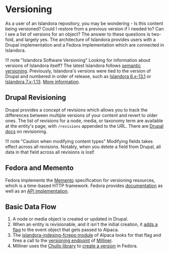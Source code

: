 # Versioning
As a user of an Islandora repository, you may be wondering - Is this content being versioned? Could I restore from a previous version if I needed to? Can I see a list of versions for an object?
The answer to these questions is two-fold, and largely yes. The architecture of Islandora provides users with a Drupal implementation and a Fedora implementation which are connected in Islandora.

!!! note "Islandora Software Versioning"
    Looking for information about versions of Islandora itself? The latest Islandora follows [semantic versioning](https://semver.org/). Previously, Islandora's versions were tied to the version of Drupal and numbered in order of release, such as [Islandora 6.x-13.1](https://wiki.lyrasis.org/display/ISLANDORA6131/Islandora) or [Islandora 7.x-1.13](https://wiki.lyrasis.org/display/ISLANDORA/Start). [More information](../technical-documentation/versioning.md).

## Drupal Revisioning
Drupal provides a concept of revisions which allows you to track the 
differences between multiple versions of your content and revert to older ones. 
The list of revisions for a node, media, or taxonomy term are available at the 
entity's page, with `/revisions` appended to the URL. There are 
[Drupal docs](https://www.drupal.org/docs/8/administering-a-drupal-8-site/node-revisions) on revisioning.

!!! note "Caution when modifying content types"
    Modifying fields takes effect across all 
    revisions. Notably, when you delete a field from Drupal, all data in 
    that field across all revisions is lost!

## Fedora and Memento
Fedora implements the [Memento](http://mementoweb.org/about/) specification for versioning resources, which is a time-based HTTP framework. Fedora provides [documentation](https://wiki.lyrasis.org/display/FEDORA5x/Versioning) as well as an [API implementation](https://wiki.lyrasis.org/display/FEDORA5x/RESTful+HTTP+API+-+Versioning).

## Basic Data Flow
1. A node or media object is created or updated in Drupal.
2. When an entity is revisionable, and it isn't the initial creation, it [adds a flag](https://github.com/Islandora/islandora/blob/8.x-1.x/src/EventGenerator/EventGenerator.php#L109) to the event object that gets passed to Alpaca.
3. The [islandora-indexing-fcrepo module](https://github.com/Islandora/Alpaca/tree/dev/islandora-indexing-fcrepo) of Alpaca looks for that flag and fires a call to the [versioning endpoint](https://github.com/Islandora/Crayfish/blob/dev/Milliner/src/app.php#L52) of [Milliner](https://github.com/Islandora/Crayfish/tree/dev/Milliner).
4. Milliner uses the [Chullo library](https://github.com/Islandora/chullo/blob/dev/src/FedoraApi.php#L320) to [create a version](https://github.com/Islandora/Crayfish/blob/dev/Milliner/src/Service/MillinerService.php#L551) in Fedora.
